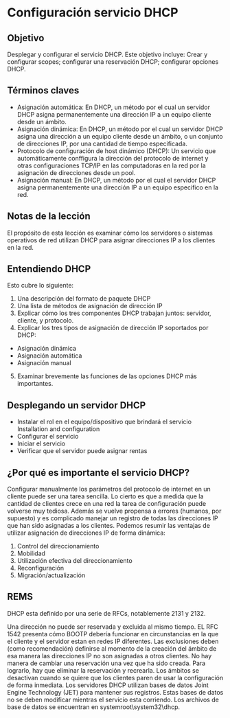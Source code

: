 # Configuración servicio DHCP
## Objetivo
Desplegar y configurar el servicio DHCP. Este objetivo incluye: Crear y configurar scopes; configurar una reservación DHCP; configurar opciones DHCP.

## Términos claves
- Asignación automática: En DHCP, un método por el cual un servidor DHCP asigna permanentemente una dirección IP a un equipo cliente desde un ámbito.
- Asignación dinámica: En DHCP, un método por el cual un servidor DHCP asigna una dirección a un equipo cliente desde un ámbito, o un conjunto de direcciones IP, por una cantidad de tiempo especificada.
- Protocolo de configuración de host dinámico (DHCP): Un servicio que automáticamente conffigura la dirección del protocolo de internet y otras configuraciones TCP/IP en las computadoras en la red por la asignación de direcciones desde un pool.
- Asignación manual: En DHCP, un método por el cual el servidor DHCP asigna permanentemente una dirección IP a un equipo específico en la red.

## Notas de la lección
El propósito de esta lección es examinar cómo los servidores o sistemas operativos de red utilizan DHCP para asignar direcciones IP a los clientes en la red.

## Entendiendo DHCP
Esto cubre lo siguiente:
1. Una descripción del formato de paquete DHCP
2. Una lista de métodos de asignación de dirección IP
3. Explicar cómo los tres componentes DHCP trabajan juntos: servidor, cliente, y protocolo.
4. Explicar los tres tipos de asignación de dirección IP soportados por DHCP:
- Asignación dinámica
- Asignación automática
- Asignación manual
5. Examinar brevemente las funciones de las opciones DHCP más importantes.

## Desplegando un servidor DHCP
- Instalar el rol en el equipo/dispositivo que brindará el servicio ﻿Installation and configuration﻿ 
- Configurar el servicio
- Iniciar el servicio
- Verificar que el servidor puede asignar rentas

## ¿Por qué es importante el servicio DHCP?
Configurar manualmente los parámetros del protocolo de internet en un cliente puede ser una tarea sencilla. Lo cierto es que a medida que la cantidad de clientes crece en una red la tarea de configuración puede volverse muy tediosa. Además se vuelve propensa a errores (humanos, por supuesto) y es complicado manejar un registro de todas las direcciones IP que han sido asignadas a los clientes. Podemos resumir las ventajas de utilizar asignación de direcciones IP de forma dinámica:
1. Control del direccionamiento
2. Mobilidad
3. Utilización efectiva del direccionamiento
4. Reconfiguración
5. Migración/actualización

## REMS

DHCP esta definido por una serie de RFCs, notablemente 2131 y 2132.

Una dirección no puede ser reservada y excluida al mismo tiempo.
EL RFC 1542 presenta cómo BOOTP debería funcionar en circunstancias en la que el cliente y el servidor estan en redes IP diferentes.
Las exclusiones deben (como recomendación) definirse al momento de la creación del ámbito de esa manera las direcciones IP no son asignadas a otros clientes.
No hay manera de cambiar una reservación una vez que ha sido creada. Para lograrlo, hay que eliminar la reservación y recrearla.
Los ámbitos se desactivan cuando se quiere que los clientes paren de usar la configuración de forma inmediata.
Los servidores DHCP utilizan bases de datos Joint Engine Technology (JET) para mantener sus registros. Estas bases de datos no se deben modificar mientras el servicio esta corriendo. Los archivos de base de datos se encuentran en systemroot\system32\dhcp.
